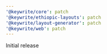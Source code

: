 ```yaml
---
'@keywrite/core': patch
'@keywrite/ethiopic-layouts': patch
'@keywrite/layout-generator': patch
'@keywrite/web': patch
---
```


Initial release
